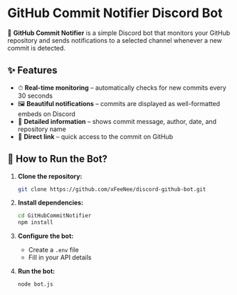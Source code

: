 # GitHub Commit Notifier Discord Bot

🚀 **GitHub Commit Notifier** is a simple Discord bot that monitors your GitHub repository and sends notifications to a selected channel whenever a new commit is detected.

## ✨ Features

- ⏱ **Real-time monitoring** – automatically checks for new commits every 30 seconds
- 🖼 **Beautiful notifications** – commits are displayed as well-formatted embeds on Discord
- 📝 **Detailed information** – shows commit message, author, date, and repository name
- 🔗 **Direct link** – quick access to the commit on GitHub

## 🔧 How to Run the Bot?

1. **Clone the repository:**
   ```sh
   git clone https://github.com/xFeeNee/discord-github-bot.git
   ```
2. **Install dependencies:**
   ```sh
   cd GitHubCommitNotifier
   npm install
   ```
3. **Configure the bot:**

   - Create a `.env` file
   - Fill in your API details

4. **Run the bot:**
   ```sh
   node bot.js
   ```
